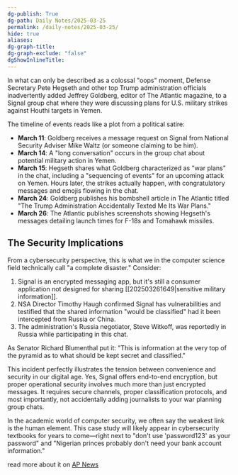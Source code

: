 ```yaml
---
dg-publish: True
dg-path: Daily Notes/2025-03-25
permalink: /daily-notes/2025-03-25/
hide: true
aliases: 
dg-graph-title: 
dg-graph-exclude: "false"
dgShowInlineTitle:
---
```


In what can only be described as a colossal "oops" moment, Defense Secretary Pete Hegseth and other top Trump administration officials inadvertently added Jeffrey Goldberg, editor of The Atlantic magazine, to a Signal group chat where they were discussing plans for U.S. military strikes against Houthi targets in Yemen.

The timeline of events reads like a plot from a political satire:

- **March 11**: Goldberg receives a message request on Signal from National Security Adviser Mike Waltz (or someone claiming to be him).
- **March 14**: A "long conversation" occurs in the group chat about potential military action in Yemen.
- **March 15**: Hegseth shares what Goldberg characterized as "war plans" in the chat, including a "sequencing of events" for an upcoming attack on Yemen. Hours later, the strikes actually happen, with congratulatory messages and emojis flowing in the chat.
- **March 24**: Goldberg publishes his bombshell article in The Atlantic titled "The Trump Administration Accidentally Texted Me Its War Plans."
- **March 26**: The Atlantic publishes screenshots showing Hegseth's messages detailing launch times for F-18s and Tomahawk missiles.

## The Security Implications

From a cybersecurity perspective, this is what we in the computer science field technically call "a complete disaster." Consider:

1. Signal is an encrypted messaging app, but it's still a consumer application not designed for sharing [[202503261649|sensitive military information]].
2. NSA Director Timothy Haugh confirmed Signal has vulnerabilities and testified that the shared information "would be classified" had it been intercepted from Russia or China.
3. The administration's Russia negotiator, Steve Witkoff, was reportedly in Russia while participating in this chat.

As Senator Richard Blumenthal put it: "This is information at the very top of the pyramid as to what should be kept secret and classified." 

This incident perfectly illustrates the tension between convenience and security in our digital age. Yes, Signal offers end-to-end encryption, but proper operational security involves much more than just encrypted messages. It requires secure channels, proper classification protocols, and most importantly, not accidentally adding journalists to your war planning group chats.

In the academic world of computer security, we often say the weakest link is the human element. This case study will likely appear in cybersecurity textbooks for years to come—right next to "don't use 'password123' as your password" and "Nigerian princes probably don't need your bank account information."

read more about it on [AP News](https://apnews.com/article/war-plans-trump-hegseth-atlantic-230718a984911dd8663d59edbcb86f2a)
